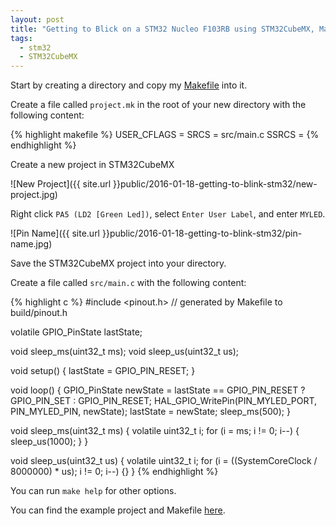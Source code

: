 ```yaml
---
layout: post
title: "Getting to Blick on a STM32 Nucleo F103RB using STM32CubeMX, Make and GCC"
tags:
  - stm32
  - STM32CubeMX
---
```


Start by creating a directory and copy my [Makefile](https://raw.githubusercontent.com/joeferner/stm32-makefile/master/Makefile) into it.

Create a file called `project.mk` in the root of your new directory with the following content:

{% highlight makefile %}
USER_CFLAGS = 
SRCS = src/main.c
SSRCS =
{% endhighlight %}

Create a new project in STM32CubeMX

![New Project]({{ site.url }}public/2016-01-18-getting-to-blink-stm32/new-project.jpg)

Right click `PA5 (LD2 [Green Led])`, select `Enter User Label`, and enter `MYLED`.

![Pin Name]({{ site.url }}public/2016-01-18-getting-to-blink-stm32/pin-name.jpg)

Save the STM32CubeMX project into your directory.

Create a file called `src/main.c` with the following content:

{% highlight c %}
#include <pinout.h> // generated by Makefile to build/pinout.h

volatile GPIO_PinState lastState;

void sleep_ms(uint32_t ms);
void sleep_us(uint32_t us);

void setup() {
  lastState = GPIO_PIN_RESET;
}

void loop() {
  GPIO_PinState newState = lastState == GPIO_PIN_RESET ? GPIO_PIN_SET : GPIO_PIN_RESET;
  HAL_GPIO_WritePin(PIN_MYLED_PORT, PIN_MYLED_PIN, newState);
  lastState = newState;
  sleep_ms(500);
}

void sleep_ms(uint32_t ms) {
  volatile uint32_t i;
  for (i = ms; i != 0; i--) {
    sleep_us(1000);
  }
}

void sleep_us(uint32_t us) {
  volatile uint32_t i;
  for (i = ((SystemCoreClock / 8000000) * us); i != 0; i--) {}
}
{% endhighlight %}

You can run `make help` for other options.

You can find the example project and Makefile [here](https://github.com/joeferner/stm32-makefile).
